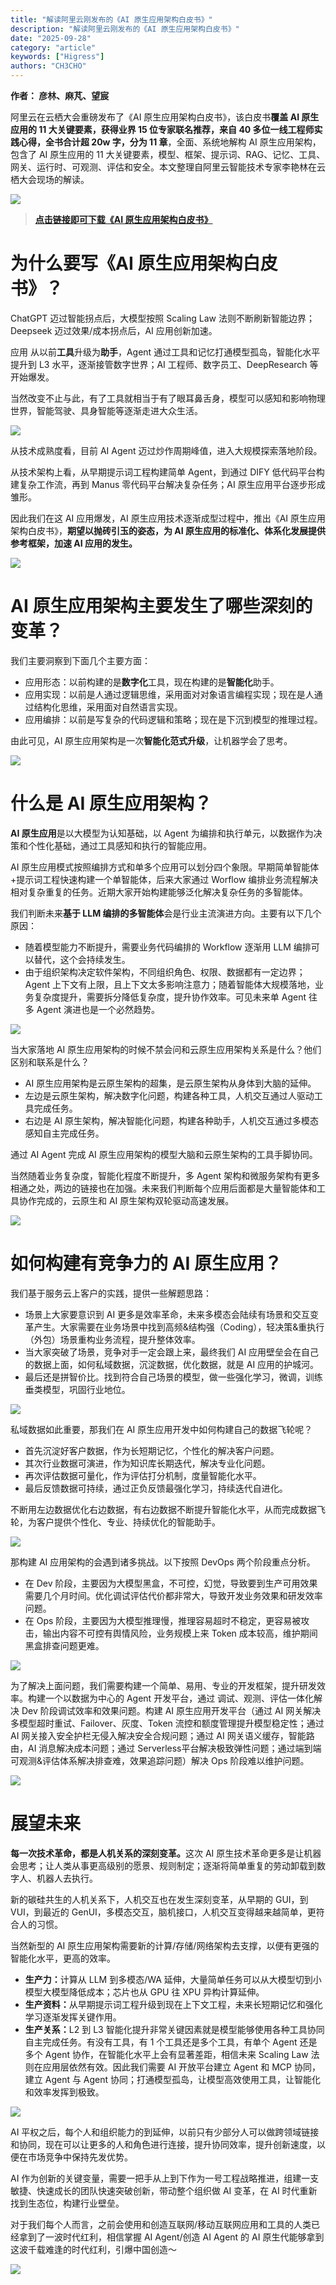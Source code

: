 ```yaml
---
title: "解读阿里云刚发布的《AI 原生应用架构白皮书》"
description: "解读阿里云刚发布的《AI 原生应用架构白皮书》"
date: "2025-09-28"
category: "article"
keywords: ["Higress"]
authors: "CH3CHO"
---
```


**<font style="color:rgba(0, 0, 0, 0.9);">作者： 彦林、麻芃、望宸</font>**

<font style="color:rgba(0, 0, 0, 0.9);">阿里云在云栖大会重磅发布了《AI 原生应用架构白皮书》，该</font><font style="color:rgba(0, 0, 0, 0.9);">白皮书</font>**<font style="color:rgba(0, 0, 0, 0.9);">覆盖 AI 原生应用的 11 大关键要素，获得业界 15 位专家联名推荐，来自 40 多位一线工程师实践心得，全书合计超 20w 字，分为 11 章</font>**<font style="color:rgba(0, 0, 0, 0.9);">，</font><font style="color:rgba(0, 0, 0, 0.9);">全面、系统地解构 AI 原生应用架构，包含了 AI 原生应用的 11 大关键要素，模型、框架、提示词、RAG、记忆、工具、网关、运行时、可观测、评估和安全。本文整理自阿里云智能技术专家李艳林在云栖大会现场的解读。</font>

![](https://img.alicdn.com/imgextra/i2/O1CN01P7F8C623CoggdTo2T_!!6000000007220-2-tps-2810-1504.png)



> [**点击链接即可下载《AI 原生应用架构白皮书》**](https://developer.aliyun.com/ebook/8479)
>

# 为什么要写《AI 原生应用架构白皮书》？
<font style="color:rgba(0, 0, 0, 0.9);">ChatGPT 迈过智能拐点后，大模型按照 Scaling Law 法则不断刷新智能边界；Deepseek 迈过效果/成本拐点后，AI 应用创新加速。</font>

<font style="color:rgba(0, 0, 0, 0.9);">应用 从以前</font>**<font style="color:rgba(0, 0, 0, 0.9);">工具</font>**<font style="color:rgba(0, 0, 0, 0.9);">升级为</font>**<font style="color:rgba(0, 0, 0, 0.9);">助手</font>**<font style="color:rgba(0, 0, 0, 0.9);">，Agent 通过工具和记忆打通模型孤岛，智能化水平提升到 L3 水平，逐渐接管数字世界；AI 工程师、数字员工、DeepResearch 等开始爆发。</font>

<font style="color:rgba(0, 0, 0, 0.9);">当然改变不止与此，有了工具就相当于有了眼耳鼻舌身，模型可以感知和影响物理世界，智能驾驶、具身智能等逐渐走进大众生活。</font>

![](https://img.alicdn.com/imgextra/i3/O1CN01fo3znQ1ytnmXvYJF5_!!6000000006637-54-tps-1080-582.apng)

<font style="color:rgba(0, 0, 0, 0.9);">从技术成熟度看，目前 AI Agent 迈过炒作周期峰值，进入大规模探索落地阶段。</font>

<font style="color:rgba(0, 0, 0, 0.9);">从技术架构上看，从早期提示词工程构建简单 Agent，到通过 DIFY 低代码平台构建复杂工作流，再到 Manus 零代码平台解决复杂任务；AI 原生应用平台逐步形成雏形。</font>

<font style="color:rgba(0, 0, 0, 0.9);">因此我们在这 AI 应用爆发，AI 原生应用技术逐渐成型过程中，推出《AI 原生应用架构白皮书》，</font>**<font style="color:rgba(0, 0, 0, 0.9);">期望以抛砖引玉的姿态，为 AI 原生应用的标准化、体系化发展提供参考框架，加速 AI 应用的发生。</font>**

![](https://img.alicdn.com/imgextra/i1/O1CN01mqklXn1gIYUJsd5lp_!!6000000004119-54-tps-1080-580.apng)

# AI 原生应用架构主要发生了哪些深刻的变革？
<font style="color:rgba(0, 0, 0, 0.9);">我们主要洞察到下面几个主要方面：</font>

+ <font style="color:rgba(0, 0, 0, 0.9);">应用形态：以前构建的是</font>**<font style="color:rgba(0, 0, 0, 0.9);">数字化</font>**<font style="color:rgba(0, 0, 0, 0.9);">工具，现在构建的是</font>**<font style="color:rgba(0, 0, 0, 0.9);">智能化</font>**<font style="color:rgba(0, 0, 0, 0.9);">助手。</font>
+ <font style="color:rgba(0, 0, 0, 0.9);">应用实现：以前是人通过逻辑思维，采用面对对象语言编程实现；现在是人通过结构化思维，采用面对自然语言实现。</font>
+ <font style="color:rgba(0, 0, 0, 0.9);">应用编排：以前是写复杂的代码逻辑和策略；现在是下沉到模型的推理过程。</font>

<font style="color:rgba(0, 0, 0, 0.9);">由此可见，AI 原生应用架构是一次</font>**<font style="color:rgba(0, 0, 0, 0.9);">智能化范式升级</font>**<font style="color:rgba(0, 0, 0, 0.9);">，让机器学会了思考。</font>

![](https://img.alicdn.com/imgextra/i3/O1CN01j2SQ181C1fPWki0oZ_!!6000000000021-54-tps-1080-592.apng)

# 什么是 AI 原生应用架构？
**<font style="color:rgba(0, 0, 0, 0.9);">AI 原生应用</font>**<font style="color:rgba(0, 0, 0, 0.9);">是以大模型为认知基础，以 Agent 为编排和执行单元，以数据作为决策和个性化基础，通过工具感知和执行的智能应用。</font>

<font style="color:rgba(0, 0, 0, 0.9);">AI 原生应用模式按照编排方式和单多个应用可以划分四个象限。早期简单智能体+提示词工程快速构建一个单智能体，后来大家通过 Worflow 编排业务流程解决相对复杂重复的任务。近期大家开始构建能够泛化解决复杂任务的多智能体。</font>

<font style="color:rgba(0, 0, 0, 0.9);">我们判断未来</font>**<font style="color:rgba(0, 0, 0, 0.9);">基于 LLM 编排的多智能体</font>**<font style="color:rgba(0, 0, 0, 0.9);">会是行业主流演进方向。主要有以下几个原因：</font>

+ <font style="color:rgba(0, 0, 0, 0.9);">随着模型能力不断提升，需要业务代码编排的 Workflow 逐渐用 LLM 编排可以替代，这个会持续发生。</font>
+ <font style="color:rgba(0, 0, 0, 0.9);">由于组织架构决定软件架构，不同组织角色、权限、数据都有一定边界；Agent 上下文有上限，且上下文太多影响注意力；随着智能体大规模落地，业务复杂度提升，需要拆分降低复杂度，提升协作效率。可见未来单 Agent 往多 Agent 演进也是一个必然趋势。</font>

![](https://img.alicdn.com/imgextra/i1/O1CN01OuFt0A1jYX9YwwvU3_!!6000000004560-54-tps-1080-570.apng)

<font style="color:rgba(0, 0, 0, 0.9);">当大家落地 AI 原生应用架构的时候不禁会问和云原生应用架构关系是什么？他们区别和联系是什么？</font>

+ <font style="color:rgba(0, 0, 0, 0.9);">AI 原生应用架构是云原生架构的超集，是云原生架构从身体到大脑的延伸。</font>
+ <font style="color:rgba(0, 0, 0, 0.9);">左边是云原生架构，解决数字化问题，构建各种工具，人机交互通过人驱动工具完成任务。</font>
+ <font style="color:rgba(0, 0, 0, 0.9);">右边是 AI 原生架构，解决智能化问题，构建各种助手，人机交互通过多模态感知自主完成任务。</font>

<font style="color:rgba(0, 0, 0, 0.9);">通过 AI Agent 完成 AI 原生应用架构的模型大脑和云原生架构的工具手脚协同。</font>

<font style="color:rgba(0, 0, 0, 0.9);">当然随着业务复杂度，智能化程度不断提升，多 Agent 架构和微服务架构有更多相通之处，两边的链接也在加强。未来我们判断每个应用后面都是大量智能体和工具协作完成的，云原生和 AI 原生架构双轮驱动高速发展。</font>

![](https://img.alicdn.com/imgextra/i4/O1CN01wa8YCc1fcsRkOccdb_!!6000000004028-54-tps-1080-560.apng)

# 如何构建有竞争力的 AI 原生应用？
<font style="color:rgba(0, 0, 0, 0.9);">我们基于服务云上客户的实践，提供一些解题思路：</font>

+ <font style="color:rgba(0, 0, 0, 0.9);">场景上大家要意识到 AI 更多是效率革命，未来多模态会陆续有场景和交互变革产生。大家需要在业务场景中找到高频&结构强（Coding），轻决策&重执行（外包）场景重构业务流程，提升整体效率。</font>
+ <font style="color:rgba(0, 0, 0, 0.9);">当大家突破了场景，竞争对手一定会跟上来，最终我们 AI 应用壁垒会在自己的数据上面，如何私域数据，沉淀数据，优化数据，就是 AI 应用的护城河。</font>
+ <font style="color:rgba(0, 0, 0, 0.9);">最后还是拼智价比。找到符合自己场景的模型，做一些强化学习，微调，训练垂类模型，巩固行业地位。</font>

![](https://img.alicdn.com/imgextra/i2/O1CN01FWkslY1J53eaXhPIv_!!6000000000976-54-tps-1080-586.apng)

<font style="color:rgba(0, 0, 0, 0.9);">私域数据如此重要，那我们在 AI 原生应用开发中如何构建自己的数据飞轮呢？</font>

+ <font style="color:rgba(0, 0, 0, 0.9);">首先沉淀好客户数据，作为长短期记忆，个性化的解决客户问题。</font>
+ <font style="color:rgba(0, 0, 0, 0.9);">其次行业数据可演进，作为知识库长期迭代，解决专业化问题。</font>
+ <font style="color:rgba(0, 0, 0, 0.9);">再次评估数据可量化，作为评估打分机制，度量智能化水平。</font>
+ <font style="color:rgba(0, 0, 0, 0.9);">最后反馈数据可持续，通过正负反馈最强化学习，持续迭代自进化。</font>

<font style="color:rgba(0, 0, 0, 0.9);">不断用左边数据优化右边数据，有右边数据不断提升智能化水平，从而完成数据飞轮，为客户提供个性化、专业、持续优化的智能助手。</font>

![](https://img.alicdn.com/imgextra/i3/O1CN01iPk76i23mXa7Aq3md_!!6000000007298-54-tps-1080-618.apng)

<font style="color:rgba(0, 0, 0, 0.9);">那构建 AI 应用架构的会遇到诸多挑战。以下按照 DevOps 两个阶段重点分析。</font>

+ <font style="color:rgba(0, 0, 0, 0.9);">在 Dev 阶段，主要因为大模型黑盒，不可控，幻觉，导致要到生产可用效果需要几个月时间。优化调试评估代价都非常大，导致开发业务效果和研发效率问题。</font>
+ <font style="color:rgba(0, 0, 0, 0.9);">在 Ops 阶段，主要因为大模型推理慢，推理容易超时不稳定，更容易被攻击，输出内容不可控有舆情风险，业务规模上来 Token 成本较高，维护期间黑盒排查问题更难。</font>

![](https://img.alicdn.com/imgextra/i2/O1CN01MtBr1e1VXFQ2Lme0S_!!6000000002662-54-tps-1080-535.apng)

<font style="color:rgba(0, 0, 0, 0.9);">为了解决上面问题，我们需要构建一个简单、易用、专业的开发框架，提升研发效率。构建一个以数据为中心的 Agent 开发平台，通过 调试、观测、评估一体化解决 Dev 阶段调试效率和效果问题。构建 AI 原生应用开发平台（通过 AI 网关解决多模型超时重试、Failover、灰度、Token 流控和额度管理提升模型稳定性；通过 AI 网关接入安全护栏无侵入解决安全合规问题；通过 AI 网关语义缓存，智能路由，AI 消息解决成本问题；通过 Serverless平台解决极致弹性问题；通过端到端可观测&评估体系解决排查难，效果追踪问题）解决 Ops 阶段难以维护问题。</font>

![](https://img.alicdn.com/imgextra/i3/O1CN01KbtaQZ1iBLU7TY6Tj_!!6000000004374-54-tps-1080-694.apng)

# 展望未来
**<font style="color:rgba(0, 0, 0, 0.9);">每一次技术革命，都是人机关系的深刻变革。</font>**<font style="color:rgba(0, 0, 0, 0.9);">这次 AI 原生技术革命更多是让机器会思考；让人类从事更高级别的愿景、规则制定；逐渐将简单重复的劳动卸载到数字人、机器人去执行。</font>

<font style="color:rgba(0, 0, 0, 0.9);">新的碳硅共生的人机关系下，人机交互也在发生深刻变革，从早期的 GUI，到 VUI，到最近的 GenUI，多模态交互，脑机接口，人机交互变得越来越简单，更符合人的习惯。</font>

<font style="color:rgba(0, 0, 0, 0.9);">当然新型的 </font><font style="color:rgba(0, 0, 0, 0.9);">AI</font><font style="color:rgba(0, 0, 0, 0.9);"> 原生应用架构需要新的计算</font><font style="color:rgba(0, 0, 0, 0.9);">/</font><font style="color:rgba(0, 0, 0, 0.9);">存储</font><font style="color:rgba(0, 0, 0, 0.9);">/</font><font style="color:rgba(0, 0, 0, 0.9);">网络架构去支撑，以便有更强的智能化水平，更高的效率。</font>

+ **<font style="color:rgba(0, 0, 0, 0.9);">生产力：</font>**<font style="color:rgba(0, 0, 0, 0.9);">计算从 LLM 到多模态/WA 延伸，大量简单任务可以从大模型切到小模型大模型降低成本；芯片也从 GPU 往 XPU 异构计算延伸。</font>
+ **<font style="color:rgba(0, 0, 0, 0.9);">生产资料：</font>**<font style="color:rgba(0, 0, 0, 0.9);">从早期提示词工程升级到现在上下文工程，未来长短期记忆和强化学习逐渐发挥关键作用。</font>
+ **<font style="color:rgba(0, 0, 0, 0.9);">生产关系：</font>**<font style="color:rgba(0, 0, 0, 0.9);">L2 到 L3 智能化提升非常关键因素就是模型能够使用各种工具协同自主完成任务。有没有工具，有 1 个工具还是多个工具，有单个 Agent 还是多个 Agent 协作，在智能化水平上会有显著差距，相信未来 Scaling Law 法则在应用层依然有效。因此我们需要 AI 开放平台建立 Agent 和 MCP 协同，建立 Agent 与 Agent 协同；打通模型孤岛，让模型高效使用工具，让智能化和效率发挥到极致。</font>

![](https://img.alicdn.com/imgextra/i4/O1CN01poXbEI1yvAyCnFFht_!!6000000006640-54-tps-1080-556.apng)

<font style="color:rgba(0, 0, 0, 0.9);">AI 平权之后，每个人和组织能力的到延伸，以前只有少部分人可以做跨领域链接和协同，现在可以让更多的人和角色进行连接，提升协同效率，提升创新速度，以便在市场竞争中保持先发优势。</font>

<font style="color:rgba(0, 0, 0, 0.9);">AI 作为创新的关键变量，需要一把手从上到下作为一号工程战略推进，组建一支敏捷、快速成长的团队快速突破创新，带动整个组织做 AI 变革，在 AI 时代重新找到生态位，构建行业壁垒。</font>

<font style="color:rgba(0, 0, 0, 0.9);">对于我们每个人而言，之前会使用和创造互联网/移动互联网应用和工具的人类已经拿到了一波时代红利，相信掌握 AI Agent/创造 AI Agent 的 AI 原生代能够拿到这波千载难逢的时代红利，引爆中国创造～</font>

![](https://img.alicdn.com/imgextra/i3/O1CN018458uU1KyJ2w8I8xi_!!6000000001232-54-tps-1080-677.apng)


